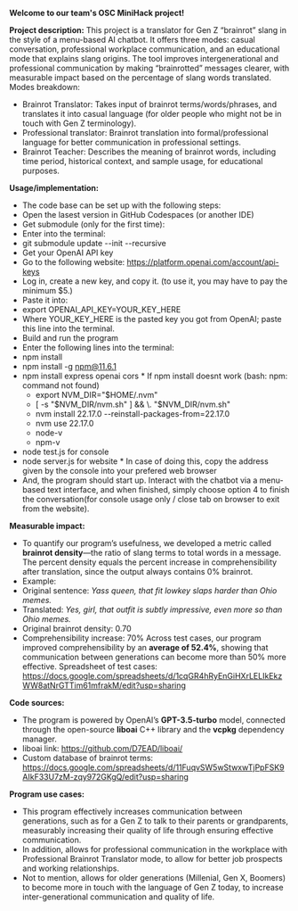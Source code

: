 **Welcome to our team's OSC MiniHack project!**

**Project description:**
This project is a translator for Gen Z “brainrot” slang in the style of a menu-based AI chatbot. It offers three modes: casual conversation, professional workplace communication, and an educational mode that explains slang origins. The tool improves intergenerational and professional communication by making “brainrotted” messages clearer, with measurable impact based on the percentage of slang words translated.
Modes breakdown: 
  * Brainrot Translator: Takes input of brainrot terms/words/phrases, and translates it into casual language (for older people who might not be in touch with Gen Z terminology).
  * Professional translator: Brainrot translation into formal/professional language for better communication in professional settings.
  * Brainrot Teacher: Describes the meaning of brainrot words, including time period, historical context, and sample usage, for educational purposes.

**Usage/implementation:**
  * The code base can be set up with the following steps:
  * Open the lasest version in GitHub Codespaces (or another IDE)
  * Get submodule (only for the first time):
   * Enter into the terminal:
   * git submodule update --init --recursive
  * Get your OpenAI API key
   * Go to the following website: https://platform.openai.com/account/api-keys
   * Log in, create a new key, and copy it. (to use it, you may have to pay the minimum $5.)
   * Paste it into:
   * export OPENAI_API_KEY=YOUR_KEY_HERE
   * Where YOUR_KEY_HERE is the pasted key you got from OpenAI; paste this line into the terminal.
  * Build and run the program
   * Enter the following lines into the terminal:
   * npm install
   * npm install -g npm@11.6.1
   * npm install express openai cors
    * If npm install doesnt work (bash: npm: command not found)
      * export NVM_DIR="$HOME/.nvm"
      * [ -s "$NVM_DIR/nvm.sh" ] && \. "$NVM_DIR/nvm.sh"
      * nvm install 22.17.0 --reinstall-packages-from=22.17.0
      * nvm use 22.17.0
       * node-v
       * npm-v
   * node test.js for console
   * node server.js for website
    * In case of doing this, copy the address given by the console into your prefered web browser  
  * And, the program should start up. Interact with the chatbot via a menu-based text interface, and when finished, simply choose option 4 to finish the conversation(for console usage only / close tab on browser to exit from the website).

**Measurable impact:**
  * To quantify our program’s usefulness, we developed a metric called **brainrot density**—the ratio of slang terms to total words in a message. The percent density equals the percent increase in comprehensibility after translation, since the output always contains 0% brainrot.
  * Example:
   * Original sentence: _Yass queen, that fit lowkey slaps harder than Ohio memes._
   * Translated: _Yes, girl, that outfit is subtly impressive, even more so than Ohio memes._
   * Original brainrot density: 0.70
   * Comprehensibility increase: 70%
Across test cases, our program improved comprehensibility by an **average of 52.4%**, showing that communication between generations can become more than 50% more effective. Spreadsheet of test cases: https://docs.google.com/spreadsheets/d/1cqGR4hRyEnGiHXrLELIkEkzWW8atNrGTTim61mfrakM/edit?usp=sharing

**Code sources:**
  * The program is powered by OpenAI’s **GPT-3.5-turbo** model, connected through the open-source **liboai** C++ library and the **vcpkg** dependency manager.
  * liboai link: https://github.com/D7EAD/liboai/
  * Custom database of brainrot terms: https://docs.google.com/spreadsheets/d/11FuqvSW5wStwxwTjPpFSK9AIkF33U7zM-zqy972GKgQ/edit?usp=sharing

**Program use cases:**
  * This program effectively increases communication between generations, such as for a Gen Z to talk to their parents or grandparents, measurably increasing their quality of life through ensuring effective communication.
  * In addition, allows for professional communication in the workplace with Professional Brainrot Translator mode, to allow for better job prospects and working relationships.
  * Not to mention, allows for older generations (Millenial, Gen X, Boomers) to become more in touch with the language of Gen Z today, to increase inter-generational communication and quality of life.
